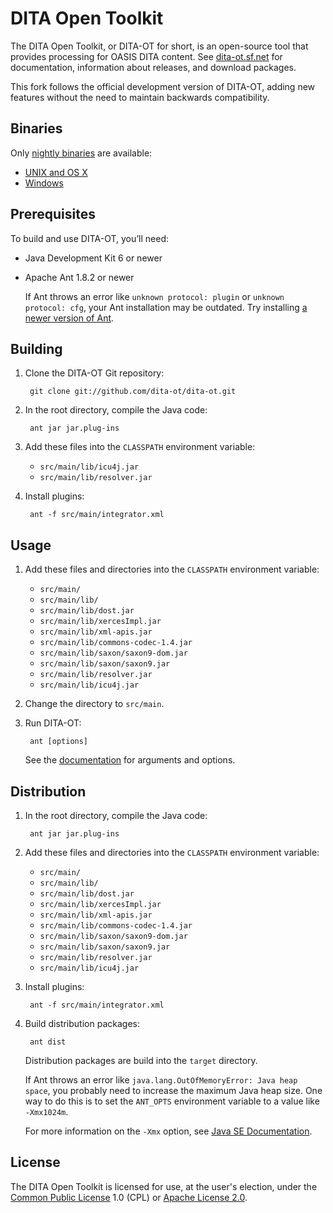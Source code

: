 DITA Open Toolkit
=================

The DITA Open Toolkit, or DITA-OT for short, is an open-source tool that provides processing for OASIS DITA content. See [dita-ot.sf.net](http://dita-ot.sourceforge.net/) for documentation, information about releases, and download packages.

This fork follows the official development version of DITA-OT, adding new features without the need to maintain backwards compatibility.

Binaries
--------

Only [nightly binaries](https://www.dropbox.com/sh/znkyu7rawgowa87/rEX8F97mXC) are available:

* [UNIX and OS X](https://dl.dropbox.com/sh/znkyu7rawgowa87/QiprWA5mCC/DITA-OTnext_client_bin.tar.gz?dl=1)
* [Windows](https://dl.dropbox.com/sh/znkyu7rawgowa87/AAl81V-3Ta/DITA-OTnext_client_bin.zip?dl=1)

Prerequisites
-------------

To build and use DITA-OT, you’ll need:

* Java Development Kit 6 or newer
* Apache Ant 1.8.2 or newer

   If Ant throws an error like `unknown protocol: plugin` or `unknown protocol: cfg`, your Ant installation may be outdated. Try installing [a newer version of Ant](http://ant.apache.org/).

Building
--------

1. Clone the DITA-OT Git repository:

        git clone git://github.com/dita-ot/dita-ot.git

2. In the root directory, compile the Java code:

        ant jar jar.plug-ins

3. Add these files into the `CLASSPATH` environment variable:
   * `src/main/lib/icu4j.jar`
   * `src/main/lib/resolver.jar`

3. Install plugins:

        ant -f src/main/integrator.xml
 
Usage
-----

1. Add these files and directories into the `CLASSPATH` environment variable:
   * `src/main/`
   * `src/main/lib/`
   * `src/main/lib/dost.jar`
   * `src/main/lib/xercesImpl.jar`
   * `src/main/lib/xml-apis.jar`
   * `src/main/lib/commons-codec-1.4.jar`
   * `src/main/lib/saxon/saxon9-dom.jar`
   * `src/main/lib/saxon/saxon9.jar`
   * `src/main/lib/resolver.jar`
   * `src/main/lib/icu4j.jar`

2. Change the directory to `src/main`.
3. Run DITA-OT:

        ant [options]
        
   See the [documentation](http://dita-ot.sourceforge.net/latest/) for arguments and options.

Distribution
------------

1. In the root directory, compile the Java code:

        ant jar jar.plug-ins
     
2. Add these files and directories into the `CLASSPATH` environment variable:
   * `src/main/`
   * `src/main/lib/`
   * `src/main/lib/dost.jar`
   * `src/main/lib/xercesImpl.jar`
   * `src/main/lib/xml-apis.jar`
   * `src/main/lib/commons-codec-1.4.jar`
   * `src/main/lib/saxon/saxon9-dom.jar`
   * `src/main/lib/saxon/saxon9.jar`
   * `src/main/lib/resolver.jar`
   * `src/main/lib/icu4j.jar`

3. Install plugins:

        ant -f src/main/integrator.xml

4. Build distribution packages:

        ant dist
   
   Distribution packages are build into the `target` directory.

   If Ant throws an error like `java.lang.OutOfMemoryError: Java heap space`, you probably need to increase the maximum Java heap size. One way to do this is to set the `ANT_OPTS` environment variable to a value like `-Xmx1024m`.

   For more information on the `-Xmx` option, see [Java SE Documentation](http://docs.oracle.com/javase/6/docs/technotes/tools/windows/java.html#nonstandard).

License
-------

The DITA Open Toolkit is licensed for use, at the user's election, under the [Common Public License](http://www.opensource.org/licenses/cpl1.0.php) 1.0 (CPL) or [Apache License 2.0](http://www.apache.org/licenses/LICENSE-2.0).
